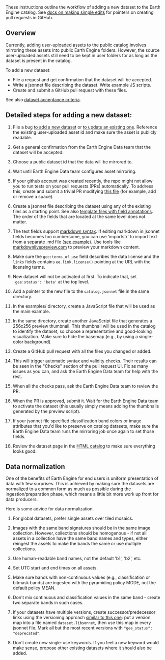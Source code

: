 These instructions outline the workflow of adding a new dataset
to the Earth Engine catalog. See [docs on making simple edits](simple_edits.md)
for pointers on creating pull requests in GitHub.

## Overview

Currently, adding user-uploaded assets to the public catalog
involves mirroring these assets into public Earth Engine folders.
However, the source user-uploaded assets still need to be kept in user folders
for as long as the dataset is present in the catalog.

To add a new dataset:

* File a request and get confirmation that the dataset will be accepted.
* Write a jsonnet file describing the dataset. Write example JS scripts.
* Create and submit a GitHub pull request with these files.

See also
[dataset acceptance criteria](https://developers.google.com/earth-engine/help_collection_criteria).

## Detailed steps for adding a new dataset:

1. File a bug
[to add a new dataset](https://issuetracker.google.com/issues?q=status:(open%20%7C%20new%20%7C%20assigned%20%7C%20accepted)%20componentid:1161680&p=1)
or
[to update an existing one](https://issuetracker.google.com/issues?q=status:(open%20%7C%20new%20%7C%20assigned%20%7C%20accepted)%20componentid:1161653).
Reference the existing user-uploaded asset id and make sure the asset is
publicly readable.

1. Get a general confirmation from the Earth Engine Data team that the dataset
will be accepted.

1. Choose a public dataset id that the data will be mirrored to.

1. Wait until Earth Engine Data team configures asset mirroring.

1. If your github account was created recently, the repo might not allow you
to run tests on your pull requests (PRs) automatically. To address this,
create and submit a trivial PR modifying [this file](spaces.md) (for example,
add or remove a space).

1. Create a jsonnet file describing the dataset using any of the existing files
as a starting point. See also [template files with field
annotations](../catalog/TEMPLATE). The order of the fields that are located
at the same level does not matter.

1. The text fields support
[markdown syntax](https://www.markdownguide.org/cheat-sheet/).
If editing markdown in jsonnet fields becomes too cumbersome, you can use
'importstr' to import text from a separate .md file
([see example](https://github.com/google/earthengine-catalog/blob/main/catalog/JRC/catalog.jsonnet#L16)).
Use tools like [markdownlivepreview.com](https://markdownlivepreview.com/)
to preview your markdown content.

1. Make sure the `gee:terms_of_use` field describes the data license and the
`links` fields contains `ee.link.license()` pointing at the URL with the
licensing terms.

1. New dataset will not be activated at first. To indicate that, set
`'gee:status': 'beta'` at the top level.

1. Add a pointer to the new file to the `catalog.jsonnet` file in the same
directory.

1. In the examples/ directory, create a JavaScript file that will be used as
the main example.

1. In the same directory, create another JavaScript file that generates a
256x256 preview thumbnail. This thumbnail will be used in the catalog to
identify the dataset, so choose a representative and good-looking
visualization. Make sure to hide the basemap (e.g., by using a single-color
background).

1. Create a GitHub pull request with all the files you changed or added.

1. This will trigger automatic syntax and validity checks. Their results can be
seen in the "Checks" section of the pull request UI. Fix as many issues as you
can, and ask the Earth Engine Data team for help with the rest.

1. When all the checks pass, ask the Earth Engine Data team to review the PR.

1. When the PR is approved, submit it. Wait for the Earth Engine Data team to
activate the dataset (this usually simply means adding the thumbnails generated
by the preview script).

1. If your jsonnet file specified classification band colors or image
attributes that you'd like to preserve on catalog datasets, make sure the Earth
Engine Data team runs the mirroring job once again to set those fields.

1. Review the dataset page in the [HTML catalog](https://developers.google.com/earth-engine/datasets) to make sure everything looks good.

## Data normalization

One of the benefits of Earth Engine for end users is uniform presentation of
data with few surprises. This is achieved by making sure the datasets are
normalized to a common form as much as possible during the
ingestion/preparation phase, which means a little bit more work up front for
data producers.

Here is some advice for data normalization.

1. For global datasets, prefer single assets over tiled mosaics.

1. Images with the same band signatures should be in the same image collection.
However, collections should be homogenous - if not all assets in a collection
have the same band names and types, either reingest the assets to make the
bands the same or use multiple collections.

1. Use human-readable band names, not the default 'b1', 'b2', etc.

1. Set UTC start and end times on all assets.

1. Make sure bands with non-continuous values (e.g., classification or bitmask
bands) are ingested with the pyramiding policy MODE, not the default policy
MEAN.

1. Don't mix continuous and classification values in the same band - create two
separate bands in such cases.

1. If your datasets have multiple versions, create successor/predecessor links
using the versioning approach [similar to this
one](https://github.com/google/earthengine-catalog/tree/main/catalog/UMD): put
a version map into a file named `dataset.libsonnet`, then use this map in
every jsonnet file. Mark all but the most recent versions with `"gee_status":
"deprecated"`.

1. Don't create new single-use keywords. If you feel a new keyword would make sense, propose other existing datasets where it should also be added.
